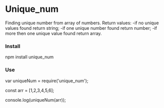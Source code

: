 # Unique_num

Finding unique number from array of numbers. 
Return values: 
-if no unique values found return string;
-if one unique number found return number;
-if more then one unique value found return array.

### Install

npm install unique_num

### Use

var uniqueNum = require('unique_num');

const arr = [1,2,3,4,5,6];

console.log(uniqueNum(arr));